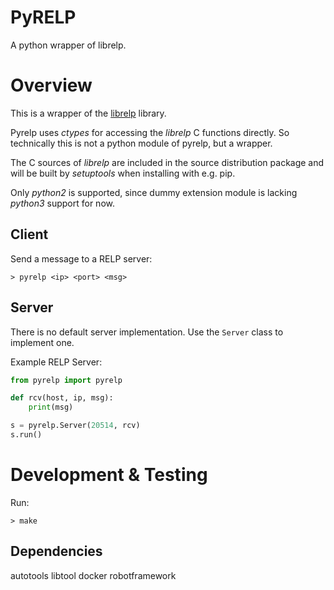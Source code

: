 PyRELP
===

A python wrapper of librelp.


Overview
===

This is a wrapper of the [librelp](http://www.librelp.com/) library.

Pyrelp uses *ctypes* for accessing the *librelp* C functions directly. So
technically this is not a python module of pyrelp, but a wrapper.

The C sources of *librelp* are included in the source distribution package and
will be built by *setuptools* when installing with e.g. pip.

Only *python2* is supported, since dummy extension module is lacking *python3*
support for now.


Client
---

Send a message to a RELP server:

    > pyrelp <ip> <port> <msg>



Server
---

There is no default server implementation. Use the `Server` class to implement
one.

Example RELP Server:

```python
from pyrelp import pyrelp

def rcv(host, ip, msg):
    print(msg)

s = pyrelp.Server(20514, rcv)
s.run()
```


Development & Testing
===

Run:

    > make


Dependencies
---

autotools
libtool
docker
robotframework

